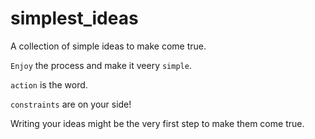 # simplest_ideas
A collection of simple ideas to make come true. 

`Enjoy` the process and make it veery `simple`. 

`action` is the word. 

`constraints` are on your side!

Writing your ideas might be the very first step to make them come true.

